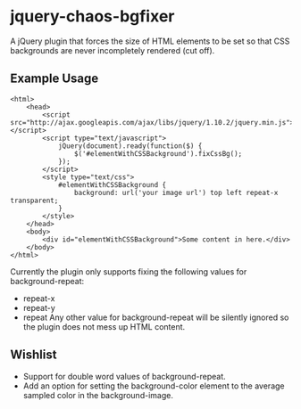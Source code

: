jquery-chaos-bgfixer
====================

A jQuery plugin that forces the size of HTML elements to be set so that CSS backgrounds are never incompletely rendered (cut off).

Example Usage
-------------

```
<html>
	<head>
		<script src="http://ajax.googleapis.com/ajax/libs/jquery/1.10.2/jquery.min.js"></script>
		<script type="text/javascript">
			jQuery(document).ready(function($) {
				$('#elementWithCSSBackground').fixCssBg();
			});
		</script>
		<style type="text/css">
			#elementWithCSSBackground {
				background: url('your image url') top left repeat-x transparent;
			}
		</style>
	</head>
	<body>
		<div id="elementWithCSSBackground">Some content in here.</div>
	</body>
</html>
```

Currently the plugin only supports fixing the following values for background-repeat:
*	repeat-x
*	repeat-y
*	repeat
Any other value for background-repeat will be silently ignored so the plugin does not mess up HTML content.

Wishlist
--------

* Support for double word values of background-repeat.
* Add an option for setting the background-color element to the average sampled color in the background-image.